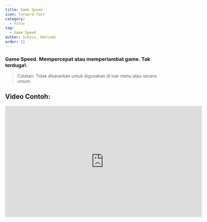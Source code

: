 ```yaml
---
title: Game Speed
icon: forward-fast
category:
  - Fitur
tag:
  - Game Speed
author: Schvis, Natsume
order: 11
---
```


### Game Speed. Mempercepat atau memperlambat game. Tak terduga!.

>Catatan: Tidak disarankan untuk digunakan di luar menu atau secara umum.

## Video Contoh:

<iframe width="640" height="360" src="https://www.youtube.com/embed/MzXhudYkaDg?list=PL5eI1Tb64p56g27qfYk7VuFTz4FK6YrKa" title="Korepi - Game Speed" frameborder="0" allow="accelerometer; autoplay; clipboard-write; encrypted-media; gyroscope; picture-in-picture; web-share" allowfullscreen></iframe>